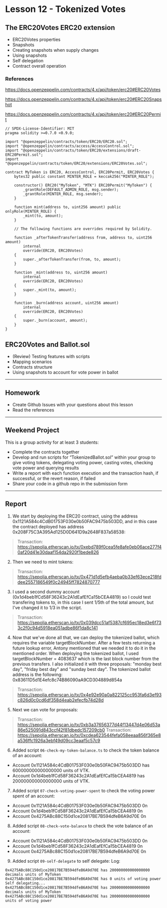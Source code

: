 # Lesson 12 - Tokenized Votes

## The ERC20Votes ERC20 extension

* ERC20Votes properties
* Snapshots
* Creating snapshots when supply changes
* Using snapshots
* Self delegation
* Contract overall operation

### References
<https://docs.openzeppelin.com/contracts/4.x/api/token/erc20#ERC20Votes>

<https://docs.openzeppelin.com/contracts/4.x/api/token/erc20#ERC20Snapshot>

<https://docs.openzeppelin.com/contracts/4.x/api/token/erc20#ERC20Permit>

    // SPDX-License-Identifier: MIT
    pragma solidity >=0.7.0 <0.9.0;
    
    import "@openzeppelin/contracts/token/ERC20/ERC20.sol";
    import "@openzeppelin/contracts/access/AccessControl.sol";
    import "@openzeppelin/contracts/token/ERC20/extensions/draft-ERC20Permit.sol";
    import "@openzeppelin/contracts/token/ERC20/extensions/ERC20Votes.sol";
    
    contract MyToken is ERC20, AccessControl, ERC20Permit, ERC20Votes {
        bytes32 public constant MINTER_ROLE = keccak256("MINTER_ROLE");
    
        constructor() ERC20("MyToken", "MTK") ERC20Permit("MyToken") {
            _grantRole(DEFAULT_ADMIN_ROLE, msg.sender);
            _grantRole(MINTER_ROLE, msg.sender);
        }
    
        function mint(address to, uint256 amount) public onlyRole(MINTER_ROLE) {
            _mint(to, amount);
        }
    
        // The following functions are overrides required by Solidity.
    
        function _afterTokenTransfer(address from, address to, uint256 amount)
            internal
            override(ERC20, ERC20Votes)
        {
            super._afterTokenTransfer(from, to, amount);
        }
    
        function _mint(address to, uint256 amount)
            internal
            override(ERC20, ERC20Votes)
        {
            super._mint(to, amount);
        }
    
        function _burn(address account, uint256 amount)
            internal
            override(ERC20, ERC20Votes)
        {
            super._burn(account, amount);
        }
    }

## ERC20Votes and Ballot.sol

* (Review) Testing features with scripts
* Mapping scenarios
* Contracts structure
* Using snapshots to account for vote power in ballot

---

## Homework

* Create Github Issues with your questions about this lesson
* Read the references

---

## Weekend Project

This is a group activity for at least 3 students:
* Complete the contracts together
* Develop and run scripts for “TokenizedBallot.sol” within your group to give voting tokens, delegating voting power, casting votes, checking vote power and querying results
* Write a report with each function execution and the transaction hash, if successful, or the revert reason, if failed
* Share your code in a github repo in the submission form


---

## Report

1. We start by deploying the ERC20 contract, using the address 0x1121A584c4CdB01753F030e0b50FAC9475b503DD, and in this case the contract deployed has address 0x208F75C3A395Ad125D0D641D9a2648F837a58538:

> Transaction: https://sepolia.etherscan.io/tx/0xebd789f0cea5fe8afe0eb06ace277f40af20d41e30daaf154da2920f1bede826

2. Then we need to mint tokens:

> Transaction: https://sepolia.etherscan.io/tx/0x471d1d5efb4aeba0b33ef63ece218fddee2557186549f0c24945ff7824870777

3. I used a second dummy account (0x1d4beb1fCd58F36243c2A1dEafEfCa15bCEA4819) so I could test transfering tokens to, in this case I sent 1/5th of the total amount, but I've changed it to 1/3 in the script.

> Transaction: https://sepolia.etherscan.io/tx/0x039dcc51af5387cf695ec18ed3e6f733c2f0c94d5918ea051adbe86f1da8c141

4. Now that we've done all that, we can deploy the tokenized ballot, which requires the variable targetBlockNumber. After a few tests returning a future lookup error, Antony mentioned that we needed it to do it in the mentioned order. When deploying the tokenized ballot, I used targetBlockNumber = 4083637 which is the last block number from the previous transfers. I also initialized it with three proposals: "monday best day", "friday best day" and "sunday best day". The tokenized ballot address is the following: 0x83611D5d1E4efc8c74B86090aA9CD304889d854a 

> Transaction: https://sepolia.etherscan.io/tx/0x4e92e90a0a822125cc953fa6d3ef93c826d0c0cd6df358d4eab2efecfb74d28d

5. Next we can vote for proposals:

> Transaction: https://sepolia.etherscan.io/tx/0xb3a37656377d44f13447d4e06d53a86e525091d843ccf42f81dbedc157209cb0
> Transaction: https://sepolia.etherscan.io/tx/0xcdea623544fefa058eeaa856f365e8a536ffc1926a3ebf49d09cc3eaaf5c57c9

6. Added script `06-check-my-token-balance.ts` to check the token balance of an account:
- Account 0x1121A584c4CdB01753F030e0b50FAC9475b503DD has 600000000000000000 units of VTK.
- Account 0x1d4beb1fCd58F36243c2A1dEafEfCa15bCEA4819 has 200000000000000000 units of VTK.

7. Added script `07-check-voting-power-spent` to check the voting power spent of an account:
- Account 0x1121A584c4CdB01753F030e0b50FAC9475b503DD 0n
- Account 0x1d4beb1fCd58F36243c2A1dEafEfCa15bCEA4819 0n
- Account 0x4275ABc88C150d1ce20817BE7B594dfeB6A9d70E 0n

8. Added script `08-check-vote-balance` to check the vote balance of an account:
- Account 0x1121A584c4CdB01753F030e0b50FAC9475b503DD 0n
- Account 0x1d4beb1fCd58F36243c2A1dEafEfCa15bCEA4819 0n
- Account 0x4275ABc88C150d1ce20817BE7B594dfeB6A9d70E 0n

9. Added script `09-self-delegate` to self delegate:
Log:
```shell
0x4275ABc88C150d1ce20817BE7B594dfeB6A9d70E has 200000000000000000 decimals units of MyToken
0x4275ABc88C150d1ce20817BE7B594dfeB6A9d70E has 0 units of voting power
Self delegating...
0x4275ABc88C150d1ce20817BE7B594dfeB6A9d70E has 200000000000000000 decimals units of MyToken
0x4275ABc88C150d1ce20817BE7B594dfeB6A9d70E has 200000000000000000 units of voting power
```